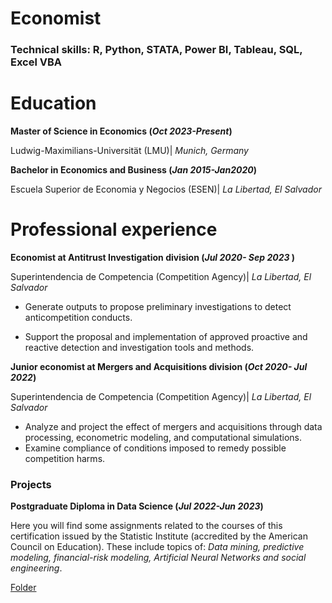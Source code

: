 # Economist

### Technical skills: R, Python, STATA, Power BI, Tableau, SQL, Excel VBA

# Education
**Master of Science in Economics (_Oct 2023-Present_)**

Ludwig-Maximilians-Universität (LMU)| *Munich, Germany*

**Bachelor in Economics and Business (_Jan 2015-Jan2020_)**

Escuela Superior de Economia y Negocios (ESEN)| *La Libertad, El Salvador*

# Professional experience
**Economist at Antitrust Investigation division (_Jul 2020- Sep 2023_ )**

Superintendencia de Competencia (Competition Agency)| *La Libertad, El Salvador*

- Generate outputs to propose preliminary investigations to detect anticompetition conducts.

- Support the proposal and implementation of approved proactive and reactive detection and investigation tools and methods.

**Junior economist at Mergers and Acquisitions division (*Oct 2020- Jul 2022*)**

Superintendencia de Competencia (Competition Agency)| *La Libertad, El Salvador*

- Analyze and project the effect of mergers and acquisitions through data processing, econometric modeling, and computational simulations.
- Examine compliance of conditions imposed to remedy possible competition harms.

### Projects

**Postgraduate Diploma in Data Science (*Jul 2022-Jun 2023*)**

Here you will find some assignments related to the courses of this certification issued by the Statistic Institute (accredited by the American Council on Education). These include topics of: *Data mining, predictive modeling, financial-risk modeling, Artificial Neural Networks and social engineering*.

[Folder](/codes/predictive-analytics)


